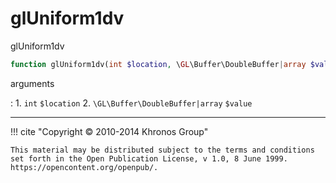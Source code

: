 # glUniform1dv
glUniform1dv

```php
function glUniform1dv(int $location, \GL\Buffer\DoubleBuffer|array $value) : void
```



arguments

:    1. `int` `$location` 
    2. `\GL\Buffer\DoubleBuffer|array` `$value` 



---
     

!!! cite "Copyright © 2010-2014 Khronos Group"

    This material may be distributed subject to the terms and conditions set forth in the Open Publication License, v 1.0, 8 June 1999. https://opencontent.org/openpub/.